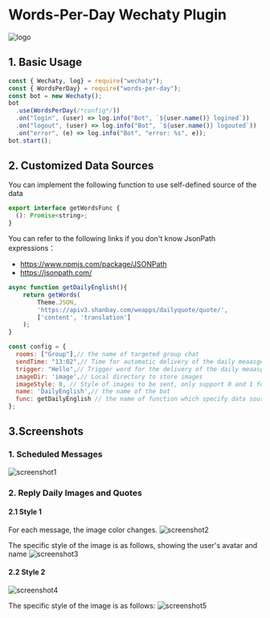 # Words-Per-Day Wechaty Plugin

![logo](docs/images/logo.png)

## 1. Basic Usage

```javascript
const { Wechaty, log} = require("wechaty");
const { WordsPerDay} = require("words-per-day");
const bot = new Wechaty();
bot
  .use(WordsPerDay(/*config*/))
  .on("login", (user) => log.info("Bot", `${user.name()} logined`))
  .on("logout", (user) => log.info("Bot", `${user.name()} logouted`))
  .on("error", (e) => log.info("Bot", "error: %s", e));
bot.start();
```

## 2. Customized Data Sources

You can implement the following function to use self-defined source of the data

```javascript
export interface getWordsFunc {
  (): Promise<string>;
}
```

You can refer to the following links if you don't know JsonPath expressions：

* <https://www.npmjs.com/package/JSONPath>
* <https://jsonpath.com/>

```javascript
async function getDailyEnglish(){
    return getWords(
        Theme.JSON,
        'https://apiv3.shanbay.com/weapps/dailyquote/quote/',
        ['content', 'translation']
    );
}

const config = {
  rooms: ["Group"],// the name of targeted group chat
  sendTime: "13:02",// Time for automatic delivery of the daily meaasge
  trigger: "Hello",// Trigger word for the delivery of the daily meaasge
  imageDir: 'image',// Local directory to store images
  imageStyle: 0, // Style of images to be sent, only support 0 and 1 for now
  name: 'DailyEnglish',// the name of the bot
  func: getDailyEnglish // the name of function which specify data sources
};
```

## 3.Screenshots

### 1. Scheduled Messages

![screenshot1](docs/images/screenshot1.png)

### 2. Reply Daily Images and Quotes

#### 2.1 Style 1

For each message, the image color changes.
![screenshot2](docs/images/screenshot2.png)

The specific style of the image is as follows, showing the user's avatar and name
![screenshot3](docs/images/screenshot3.png)

#### 2.2  Style 2

![screenshot4](docs/images/screenshot4.png)

The specific style of the image is as follows:
![screenshot5](docs/images/screenshot5.png)
